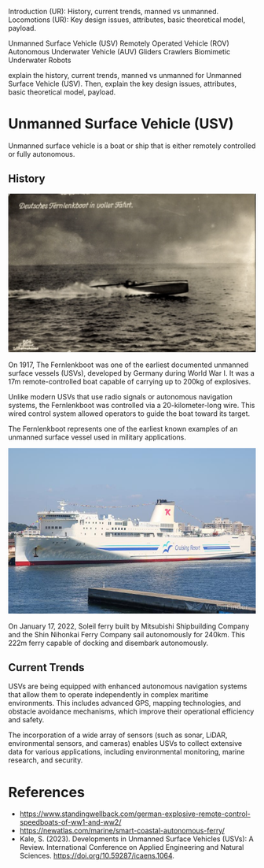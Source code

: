 Introduction (UR): History, current trends, manned vs unmanned.
Locomotions (UR): Key design issues, attributes, basic theoretical model, payload.

Unmanned Surface Vehicle (USV)
Remotely Operated Vehicle (ROV)
Autonomous Underwater Vehicle (AUV)
Gliders
Crawlers
Biomimetic Underwater Robots

explain the history, current trends, manned vs unmanned for Unmanned Surface Vehicle (USV). Then, explain the key design issues, attributes, basic theoretical model, payload.

# Unmanned Surface Vehicle (USV)
Unmanned surface vehicle is a boat or ship that is either remotely controlled or fully autonomous.
## History
![Fernlenkboot](Fernlenkboot.png)

On 1917, The Fernlenkboot was one of the earliest documented unmanned surface vessels (USVs), developed by Germany during World War I. It was a 17m remote-controlled boat capable of carrying up to 200kg of explosives.

Unlike modern USVs that use radio signals or autonomous navigation systems, the Fernlenkboot was controlled via a 20-kilometer-long wire. This wired control system allowed operators to guide the boat toward its target.

The Fernlenkboot represents one of the earliest known examples of an unmanned surface vessel used in military applications.

![SoleilFerry](SoleilFerry.jpg)

On January 17, 2022, Soleil ferry built by Mitsubishi Shipbuilding Company and the Shin Nihonkai Ferry Company sail autonomously for 240km. This 222m ferry capable of docking and disembark autonomously.
## Current Trends
USVs are being equipped with enhanced autonomous navigation systems that allow them to operate independently in complex maritime environments. This includes advanced GPS, mapping technologies, and obstacle avoidance mechanisms, which improve their operational efficiency and safety.

The incorporation of a wide array of sensors (such as sonar, LiDAR, environmental sensors, and cameras) enables USVs to collect extensive data for various applications, including environmental monitoring, marine research, and security.
# References
- https://www.standingwellback.com/german-explosive-remote-control-speedboats-of-ww1-and-ww2/
- https://newatlas.com/marine/smart-coastal-autonomous-ferry/
- Kale, S. (2023). Developments in Unmanned Surface Vehicles (USVs): A Review. International Conference on Applied Engineering and Natural Sciences. https://doi.org/10.59287/icaens.1064.